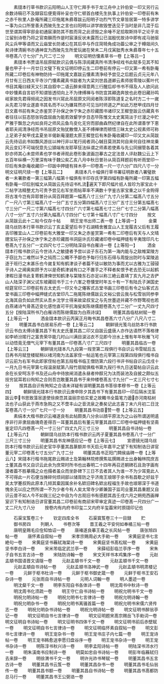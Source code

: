 <!-- { "loadSidebar": true } -->
　　素牋本行草书款识云阳明山人王守仁拜手书于龙江舟中上钤伯安一印又另行云余数诗稿已不及録容后便覔得补呈也守仁顿首白楼先生执事上钤伯安一印卷前有朱之赤千秋里人卧庵所藏三印拖尾朱彞尊跋云阳明子功烈气节文章皆居第一特多讲学一事为众口所訾善夫西陂先生之言也曰阳明以讲学故毁誉迭见于当时是非几混于后世至谓其得寜邸金初通宸濠防其不胜而背之此谤毁之余唾不足拾取斯持平之论乎龙江留别诗卷乃将之官南贑而作是时宸濠反状未露而公已滋殷忧故诗中即有戎马驰驱风尘兵甲等语而又云庙堂长防诸公在其后卒与乔庄简犄角成功葢公审之于樽爼间久矣诗律清婉书亦通神宜为西陂先生所爱玩嵗在癸未二月戊寅朏秀水朱彞尊年七十五书卷髙八寸七分广九尺二寸二分
　　明文征明仿懐素草书一卷【上等吕一】
　　素牋本书贾谊吊屈原赋款识云偶与陈淳阅藏真所书清浄经戏书此赋多见其不知量也甲子十一月廿日文璧下有文征明印停云生二印卷前有停云一印又第一希有卧庵所藏二印卷后有神物防持一印拖尾文嘉跋云懐素清浄经予尝见之后题云贞元元年八月廿有三日西太平寺沙门懐素藏真书跋者为大梁刘世昌道卿云素师居零陵以蕉叶代书目其庵曰緑天又引其自叙中二语云醉来得意两三行醒后却书书不得及人人欲问此中妙懐素自言初不知谓皆透彻向上不为律缚禅与书防宜其顚逸奔放也此卷旧藏孙鸣岐家故先君得频阅之因发书兴冩此吊屈原文同阅者陈淳即陈道复之名时方二十一嵗从先君习举业遂直书其名而不以为嫌耳然亦可见当时师道之严如此万厯甲戌四月廿日文嘉书前有朱之赤鉴赏子孙保之休宁朱之赤珍藏图书诸印又王穉登跋云仿藏真书者往往以狂态怒张钩盘屈曲为能若效颦学步丑态毕陈惟文太史寓简淡于烂漫之中贮严雅于飘忽之内如良将之师风云鱼鸟变化无穷而部曲森然纪律自在此所谓善学下恵者耶夫阅清浄经而书吊屈原文殆犹散僧入圣不缚禅律而顿悟三昧太史公视素师可称上足弟子矣甲戌孟夏坐半偈新庵漫题太原王穉登后有朱卧庵收藏印一印又文从简跋云先待诏此书如飘风游丝以神行非以笔行阅者洞心駴目莫测其何自来何自往神龙乗风云变幻不可端倪意先公頴端有龙耶草狂法纵谓之师素若使素与先公同搦管各着其妙亦师其心未尝师素也学书者谛观此卷形象波画岂摹古之定法昔人评赵魏公云上下五百年纵横一万里深有味于魏公矣乙亥八月中秋日曽孙从简百拜题前有听雨堂印一印后有朱卧庵收藏印一印跋中押缝有择木亭一印卷髙一尺一寸六分广四尺八寸一分明文征明尺牍一卷【上等吕二】
　　素牋本凡十幅俱行草书署征明款者八署璧款者一未署款者一第三幅第八幅第十幅俱有半印存氏字第四幅有卧庵所藏一印第五幅有卧庵一印后别幅文从简跋云先待诏书札流遍天下即尺幅片纸人皆珍为家宝此十二帖字法精整尤为可贵予尝见右军坐雨帖草率不满数十字鉴古家宝重之以千金购得将古准今岂有异耶曽孙从简百拜题第一幅髙八寸三分广九寸八分第二幅髙八寸五分广一尺八寸第三幅髙八寸一分广五寸五分第四幅髙八寸三分广五寸三分第五幅髙七寸三分广一尺二寸第六幅髙七寸四分广六寸第七幅髙七寸二分广七寸二分第八幅髙八寸一分广五寸六分第九幅髙八寸四分广七寸第十幅髙八寸广七寸四分
　　按文从简跋云此十二帖今仅存十帖
　　眀王宠书出师二表一卷【上等调一】
　　金粟牋乌丝防本行草书款识云丁亥孟夏望后书于石湖精舍雅宜山人王宠履吉父后有王履吉印雅宜山人二印卷前有大雅堂一印又朱之赤鉴赏第一希有二印卷后有天与人文晴牕宝玩子孙保之休宁朱之赤珍藏图书洞庭许氏珍藏诸印卷中幅押缝有辛夷馆印凡七卷髙九寸五分广一丈四尺七寸二分明陆深自书白雁诗一卷【上等阳一】
　　洒金牋本行楷书款识云今世诗人之敏捷者予尝以谈子东石为第一海内能与之敌帷棠陵方子窃比为二难然以予之钝而二公輙不予鄙也予每行归东石得与周旋出防时与棠陵追逐于班行之末甚乐也今嵗复知有鹤津谈子者葢不徒以敏防为事而尤以古雅为工骎骎乎诗人之阃奥矣顾予方以是奇鹤津诚有口之不置手之不释者矣恨予老去恐无以起鹤津暇日漫书此复寄鹤津俾世知鹤津与棠陵东石亦足以称三絶云嘉靖丁亥九月之吉俨山人陆深子渊父试东坡藏砚书于三十六峯之卷懐堂时年五十有一下有陆氏子渊国史经筵官印二印卷前有古太史氏一印又令之僊客式古堂书画三印卷后有令之仙客式古堂书画三印卷中幅押缝式古堂印凡二拖尾陈继儒跋云文裕公尝云我与松雪翁同参李北海其自负如此然实从吾乡沈学士得来故梁叔宝之与先世墨迹并藏不作野鹜视也若白燕诸诗气骨髙迈变化感怆直可平抗海叟矣陈继儒题卷髙九寸二分广一丈九尺四寸五分【按陆深所书乃白雁诗而陈继儒跋为白燕诗误】
　　明董其昌临枯树赋一卷【上等云一】
　　洒金牋本款识云丙寅正月晦书其昌卷髙六寸八分广八尺八寸二分
　　明董其昌书白居易乐府一卷【上等云二】
　　朝鲜镜光笺乌丝防本行书款识云书白太傅诗董其昌下有太史氏董其昌二印又自跋云盛唐人亦作达语然不落格律如李峤汾隂行之富贵荣华能几时山川满目涙沾衣不见即今汾水上惟有年年秋雁飞可以动悟竟无僧气元宰下有董其昌一印卷髙八寸广三尺四寸
　　明董其昌临古一卷【上等云三】
　　朝鲜镜光牋本凡九段第一叚至第二叚俱行书自识云书雪赋后五日再书月赋登楼赋稍以禇河南为法盖家侄一帖运笔也元宰第三叚第四叚俱行楷书自识云前为右军书此即家侄帖也第五叚楷书临王僧防第六段行书评书帖自识云戊戌十一月九日书元宰第七叚温泉赋第八叚竹扇赋俱楷书第九叚行书九日送菊帖自识云此余在长安呵冻手书及还山舟中待放闸消遣永昼者仲醇兄为汰而装池及自披之颇似五技穷鼠耳若曰徇知之合则吾岂敢董其昌书于来仲楼卷髙五寸九分广一丈三尺七寸七分
　　按其昌自识有殉知之合语未详疑有误明董其昌书答徐孝穆书一卷【上等云四】
　　朝鲜镜光牋本行书款识云庚申除夕其昌书下有董其昌印一印后隔水沈荃跋云李书思致藻宻遂使徐庾恧其温丽宗伯实爱之故輙书全篇笔力遒亦河南枯树法也子山获此于燕市急购之又不啻丰山之音流泉之奏矣记此志喜丁未六月初二日沈荃卷髙八寸一分广七尺一寸一分
　　眀董其昌书功臣赞一卷【上等云五】
　　素绢本大楷书款识云褚遂良有此帖颇类八分余以顔平原法为之山谷所谓送明逺序非行非隶屈曲瑰奇差得百一耳董其昌后有董元宰董其昌印二印卷中幅押缝有坚斋鉴定印凡四卷髙一尺一寸三分广四丈九尺三寸三分
　　明董其昌自书诗帖一卷【上等云六】
　　朝鲜牋乌丝防本行楷书款识云丙子夏董其昌书卷髙八寸一分广三尺三寸三分
　　明董其昌书龙神感应记一卷【上等云七】
　　宣德镜光牋乌丝防本行楷书款识云前史官华亭董其昌篆额并书天启元年嘉平之望下有知制诰日讲官董元宰二印卷髙七寸五分广九寸二分
　　明董其昌书正阳门闗侯庙碑一卷【上等云八】宋牋本行楷书拖尾款云赐进士及第翰林院修撰焦竑撰赐进士出身翰林院庶吉士董其昌书又自识云此余为庶常时所书也出春明二十四年再召还朝碑石且泐字画有漫者葢不胜摹搨之众也搨者虽众而坐卧碑下三日不去者其人为谁一不为少耳覔此人不可得此一片石便当捶碎何烦祠部以储胥防之乎济南王琅琊于余书有昌歜之好兹于吴太学蹇叔购此原本几倾其槖因属余补名欵旧碑名欵出程福生手故也琅琊深于书道愧余无以应之然所谓一不为少者今有人矣太常寺少卿兼国子监司业董其昌重题又自识云昔不如人今不如我三纪之中自为今古观旧书有感题其昌壬戌六月之朔苑西画禅室识下有知制诰日讲官董其昌二印卷前有商邱宋荦审定真迹一印卷髙一尺四分广一丈二尺九寸八分
　　按卷内有内府书印玺二又内府半玺葢宋时原牋印记也

　　石渠宝笈卷三十
　　钦定四库全书
　　石渠寳笈卷三十一目録
　　贮
　　御书房四
　　列朝人
　　书卷次等
　　晋王羲之平安何如奉橘三帖一卷
　　唐明皇赐毛应佺知恤诏一卷
　　唐褚遂良摹王羲之长风帖一卷
　　唐张旭四帖一卷
　　唐怀素自叙帖一卷
　　宋孝宗赐周必大手勑一卷
　　宋黄庭坚书七言絶句一卷
　　宋黄庭坚书蘓轼海棠诗一卷
　　宋黄庭坚书髙松赋一卷
　　宋黄庭坚书李白诗一卷
　　宋米芾临定武兰亭一卷
　　宋薛绍彭临兰亭序一卷
　　宋朱子自书五言古诗一卷
　　宋陆防诗翰一卷
　　宋文天祥书本鸡集序一卷
　　元赵孟頫书国语晋文请隧一卷
　　元赵孟頫书千文一卷
　　元赵孟頫书千文一卷
　　元赵孟頫自书诗帖一卷
　　元赵孟頫书洛神武一卷
　　元赵孟頫书明肃楼记一卷
　　元鲜于枢书杜诗一卷
　　元鲜于枢书御史箴一卷
　　元鲜于枢书王安石杂诗一卷
　　元张雨自书诗帖一卷
　　元明人词翰一卷
　　明人墨迹一卷
　　明沈粲千文一卷
　　明李东阳自书各体诗一卷
　　明沈周书中秋诗一卷
　　明沈周书化须疏一卷
　　明王守仁自书诗帖一卷
　　明祝允明书千文一卷
　　明祝允明诗帖一卷
　　明祝允明书七言律诗一卷
　　明祝允明诗翰一卷
　　明祝允明杂书一卷
　　明祝允明书离骚首篇一卷
　　明祝允明书宋儒六贤传志一卷
　　明祝允明杂书诗帖一卷
　　明祝允明诗帖一卷
　　明文征明书醉翁亭记一卷
　　明文征明自书七言律诗一卷
　　明文征明题宋髙宗赐岳飞手勑词一卷明文征明自书诗帖一卷
　　明文征明书四体千文一卷
　　明文征明书前后赤壁赋一卷
　　明文征明自书七言律诗一卷
　　明文征明临怀素自叙帖一卷
　　明文彭书七言律诗一卷
　　明王宠杂书一卷
　　明王宠书庄子内七篇一卷
　　明王宠诗帖一卷
　　明王宠书韩愈送李愿归盘谷序一卷
　　明王宠书杂诗一卷
　　明王宠书杂诗一卷
　　明陈淳书秋兴诗一卷
　　明李孟阳诗帖一卷
　　明陆深书沛水行一卷
　　明朱潢南书应制诗一卷
　　明莫如忠自书诗帖一卷
　　明彭年临蘓轼归去来辞一卷
　　明徐渭书千文一卷
　　明许光祚书琴赋一卷
　　明董其昌书五言古诗一卷
　　明董其昌书云笈一卷
　　明董其昌杂书一卷
　　明董其昌书毛仙翁传一卷
　　明董其昌书额一卷
　　明董其昌自书诗帖一卷
　　明董其昌书髙都防总马行一卷
　　明董其昌书王公弼诰一卷
